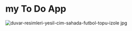 ﻿# my To Do App  
![duvar-resimleri-yesil-cim-sahada-futbol-topu-izole jpg](https://user-images.githubusercontent.com/102467407/179373923-eacdec3d-160f-476a-ab54-5cc6b72da0dd.jpg)
